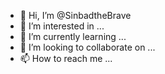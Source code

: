 - 👋 Hi, I’m @SinbadtheBrave
- 👀 I’m interested in ...
- 🌱 I’m currently learning ...
- 💞️ I’m looking to collaborate on ...
- 📫 How to reach me ...

<!---
SinbadtheBrave/SinbadtheBrave is a ✨ special ✨ repository because its `README.md` (this file) appears on your GitHub profile.
You can click the Preview link to take a look at your changes.
--->
